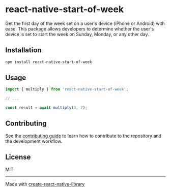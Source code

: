 # react-native-start-of-week

Get the first day of the week set on a user's device (iPhone or Android) with ease. This package allows developers to determine whether the user's device is set to start the week on Sunday, Monday, or any other day.

## Installation

```sh
npm install react-native-start-of-week
```

## Usage

```js
import { multiply } from 'react-native-start-of-week';

// ...

const result = await multiply(3, 7);
```

## Contributing

See the [contributing guide](CONTRIBUTING.md) to learn how to contribute to the repository and the development workflow.

## License

MIT

---

Made with [create-react-native-library](https://github.com/callstack/react-native-builder-bob)
